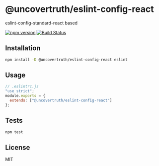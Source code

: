 # @uncovertruth/eslint-config-react

eslint-config-standard-react based

[![npm version](https://badge.fury.io/js/%40uncovertruth%2Feslint-config-react.svg)](https://badge.fury.io/js/%40uncovertruth%2Feslint-config-react)
[![Build Status](https://travis-ci.org/uncovertruth/styleguide.svg?branch=master)](https://travis-ci.org/uncovertruth/styleguide)

## Installation

```sh
npm install -D @uncovertruth/eslint-config-react eslint
```

## Usage

```js
// .eslintrc.js
"use strict";
module.exports = {
  extends: ["@uncovertruth/eslint-config-react"]
};
```

## Tests

```sh
npm test
```

## License

MIT
